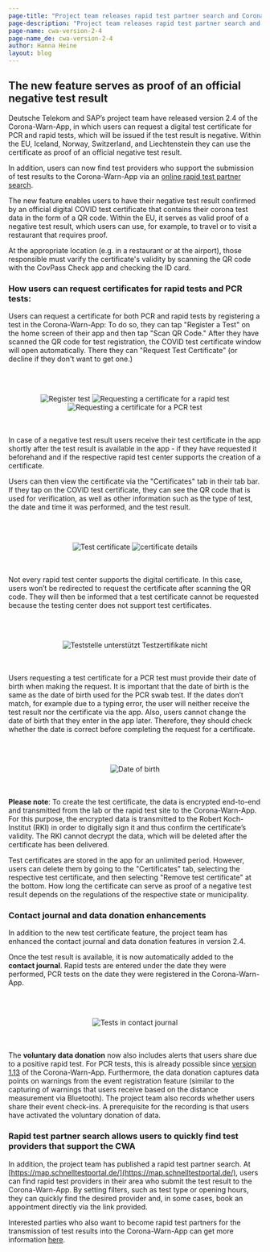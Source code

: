 ```yaml
---
page-title: "Project team releases rapid test partner search and Corona-Warn-App version 2.4 with digital test certificate"
page-description: "Project team releases rapid test partner search and Corona-Warn-App version 2.4 with digital test certificate"
page-name: cwa-version-2-4
page-name_de: cwa-version-2-4
author: Hanna Heine
layout: blog
---
```


## The new feature serves as proof of an official negative test result

Deutsche Telekom and SAP’s project team have released version 2.4 of the Corona-Warn-App, in which users can request a digital test certificate for PCR and rapid tests, which will be issued if the test result is negative. Within the EU, Iceland, Norway, Switzerland, and Liechtenstein they can use the certificate as proof of an official negative test result. 

In addition, users can now find test providers who support the submission of test results to the Corona-Warn-App via an [online rapid test partner search](https://map.schnelltestportal.de/).

<!-- overview -->

The new feature enables users to have their negative test result confirmed by an official digital COVID test certificate that contains their corona test data in the form of a QR code. Within the EU, it serves as valid proof of a negative test result, which users can use, for example, to travel or to visit a restaurant that requires proof. 

At the appropriate location (e.g. in a restaurant or at the airport), those responsible must varify the certificate's validity by scanning the QR code with the CovPass Check app and checking the ID card. 

### How users can request certificates for rapid tests and PCR tests:

Users can request a certificate for both PCR and rapid tests by registering a test in the Corona-Warn-App: To do so, they can tap "Register a Test" on the home screen of their app and then tap "Scan QR Code." After they have scanned the QR code for test registration, the COVID test certificate window will open automatically. There they can "Request Test Certificate" (or decline if they don't want to get one.) 

<br></br>
<center> <img src="./register-test.png" title="Register test" style="align: center">  <img src="./request-certificate-rapid-test.png" title="Requesting a certificate for a rapid test" style="align: center">  <img src="./request-certificate-pcr.png" title="Requesting a certificate for a PCR test" style="align: center"></center>
<br></br>

In case of a negative test result users receive their test certificate in the app shortly after the test result is available in the app - if they have requested it beforehand and if the respective rapid test center supports the creation of a certificate. 

Users can then view the certificate via the "Certificates" tab in their tab bar. If they tap on the COVID test certificate, they can see the QR code that is used for verification, as well as other information such as the type of test, the date and time it was performed, and the test result. 

<br></br>
<center> <img src="./certificate-green.png" title="Test certificate" style="align: center">  <img src="./certificate-qr-code.png" title="certificate details" style="align: center"></center>
<br></br>

Not every rapid test center supports the digital certificate. In this case, users won’t be redirected to request the certificate after scanning the QR code. They will then be informed that a test certificate cannot be requested because the testing center does not support test certificates. 

<br></br>
<center> <img src="./.png" title="Teststelle unterstützt Testzertifikate nicht" style="align: center"></center>
<br></br>

Users requesting a test certificate for a PCR test must provide their date of birth when making the request. It is important that the date of birth is the same as the date of birth used for the PCR swab test. If the dates don’t match, for example due to a typing error, the user will neither receive the test result nor the certificate via the app. Also, users cannot change the date of birth that they enter in the app later. Therefore, they should check whether the date is correct before completing the request for a certificate.

<br></br>
<center> <img src="./request-certificate-birthday.png" title="Date of birth" style="align: center"></center>
<br></br>

**Please note**: To create the test certificate, the data is encrypted end-to-end and transmitted from the lab or the rapid test site to the Corona-Warn-App. For this purpose, the encrypted data is transmitted to the Robert Koch-Institut (RKI) in order to digitally sign it and thus confirm the certificate’s validity. The RKI cannot decrypt the data, which will be deleted after the certificate has been delivered.

Test certificates are stored in the app for an unlimited period. However, users can delete them by going to the "Certificates" tab, selecting the respective test certificate, and then selecting "Remove test certificate" at the bottom. How long the certificate can serve as proof of a negative test result depends on the regulations of the respective state or municipality.  
  

### Contact journal and data donation enhancements
In addition to the new test certificate feature, the project team has enhanced the contact journal and data donation features in version 2.4. 

Once the test result is available, it is now automatically added to the **contact journal**. Rapid tests are entered under the date they were performed, PCR tests on the date they were registered in the Corona-Warn-App.

<br></br>
<center> <img src="./contact-journal-tests.png" title="Tests in contact journal" style="align: center"></center>
<br></br>

The **voluntary data donation** now also includes alerts that users share due to a positive rapid test. For PCR tests, this is already possible since [version 1.13](https://www.coronawarn.app/en/blog/2021-03-04-corona-warn-app-version-1-13/) of the Corona-Warn-App. Furthermore, the data donation captures data points on warnings from the event registration feature (similar to the capturing of warnings that users receive based on the distance measurement via Bluetooth). The project team also records whether users share their event check-ins. A prerequisite for the recording is that users have activated the voluntary donation of data.

### Rapid test partner search allows users to quickly find test providers that support the CWA

In addition, the project team has published a rapid test partner search. At [https://map.schnelltestportal.de/](https://map.schnelltestportal.de/), users can find rapid test providers in their area who submit the test result to the Corona-Warn-App. By setting filters, such as test type or opening hours, they can quickly find the desired provider and, in some cases, book an appointment directly via the link provided. 

Interested parties who also want to become rapid test partners for the transmission of test results into the Corona-Warn-App can get more information [here](https://github.com/corona-warn-app/cwa-quicktest-onboarding/wiki). 
